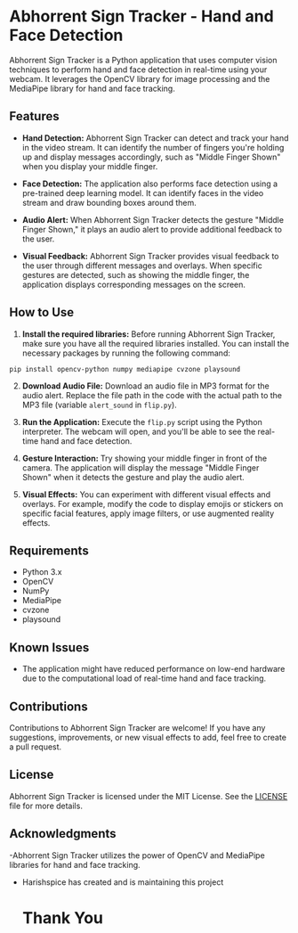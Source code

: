 # Abhorrent Sign Tracker - Hand and Face Detection

Abhorrent Sign Tracker is a Python application that uses computer vision techniques to perform hand and face detection in real-time using your webcam. It leverages the OpenCV library for image processing and the MediaPipe library for hand and face tracking.

## Features

- **Hand Detection:** Abhorrent Sign Tracker can detect and track your hand in the video stream. It can identify the number of fingers you're holding up and display messages accordingly, such as "Middle Finger Shown" when you display your middle finger.

- **Face Detection:** The application also performs face detection using a pre-trained deep learning model. It can identify faces in the video stream and draw bounding boxes around them.

- **Audio Alert:** When Abhorrent Sign Tracker detects the gesture "Middle Finger Shown," it plays an audio alert to provide additional feedback to the user.

- **Visual Feedback:** Abhorrent Sign Tracker provides visual feedback to the user through different messages and overlays. When specific gestures are detected, such as showing the middle finger, the application displays corresponding messages on the screen.

## How to Use

1. **Install the required libraries:** Before running Abhorrent Sign Tracker, make sure you have all the required libraries installed. You can install the necessary packages by running the following command:

```
pip install opencv-python numpy mediapipe cvzone playsound
```

2. **Download Audio File:** Download an audio file in MP3 format for the audio alert. Replace the file path in the code with the actual path to the MP3 file (variable `alert_sound` in `flip.py`).

3. **Run the Application:** Execute the `flip.py` script using the Python interpreter. The webcam will open, and you'll be able to see the real-time hand and face detection.

4. **Gesture Interaction:** Try showing your middle finger in front of the camera. The application will display the message "Middle Finger Shown" when it detects the gesture and play the audio alert.

5. **Visual Effects:** You can experiment with different visual effects and overlays. For example, modify the code to display emojis or stickers on specific facial features, apply image filters, or use augmented reality effects.

## Requirements

- Python 3.x
- OpenCV
- NumPy
- MediaPipe
- cvzone
- playsound

## Known Issues

- The application might have reduced performance on low-end hardware due to the computational load of real-time hand and face tracking.

## Contributions

Contributions to Abhorrent Sign Tracker are welcome! If you have any suggestions, improvements, or new visual effects to add, feel free to create a pull request.

## License

Abhorrent Sign Tracker is licensed under the MIT License. See the [LICENSE](LICENSE) file for more details.

## Acknowledgments

-Abhorrent Sign Tracker utilizes the power of OpenCV and MediaPipe libraries for hand and face tracking.
- Harishspice has created and is maintaining this project

  # Thank You
